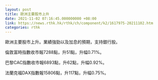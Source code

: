 ```yaml
---
layout: post
title: 歐洲主要股市上升
date: 2021-11-02 07:16:45.000000000 +08:00
link: https://news.rthk.hk/rthk/ch/component/k2/1617975-20211102.htm
categories: rthk
---
```


歐洲主要股市上升。業績強勁以及加息的預期，支持銀行股。

倫敦富時指數收市報7288點，升51點，升幅0.71%。

巴黎CAC指數收市報6893點，升62點，升幅0.92%。

法蘭克福DAX指數報15806點，升117點，升幅0.75%。
